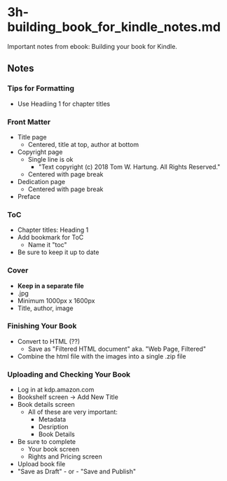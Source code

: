 
# 3h-building_book_for_kindle_notes.md

Important notes from ebook: Building your book for Kindle.

## Notes

### Tips for Formatting

- Use Headiing 1 for chapter titles

### Front Matter

- Title page
  - Centered, title at top, author at bottom
- Copyright page
  - Single line is ok
    - "Text copyright (c) 2018 Tom W. Hartung.  All Rights Reserved."
  - Centered with page break
- Dedication page
  - Centered with page break
- Preface

### ToC

- Chapter titles: Heading 1
- Add bookmark for ToC
  - Name it "toc"
- Be sure to keep it up to date

### Cover

- **Keep in a separate file**
- .jpg
- Minimum 1000px x 1600px
- Title, author, image

### Finishing Your Book

- Convert to HTML (??)
  - Save as "Filtered HTML document" aka. "Web Page, Filtered"
- Combine the html file with the images into a single .zip file

### Uploading and Checking Your Book

- Log in at kdp.amazon.com
- Bookshelf screen -> Add New Title
- Book details screen
  - All of these are very important:
    - Metadata
    - Desription
    - Book Details
- Be sure to complete
  - Your book screen
  - Rights and Pricing screen
- Upload book file
- "Save as Draft" - or - "Save and Publish"


